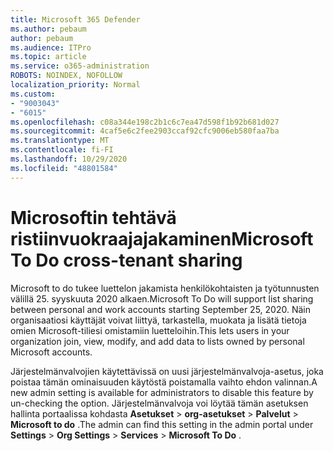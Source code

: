 ```yaml
---
title: Microsoft 365 Defender
ms.author: pebaum
author: pebaum
ms.audience: ITPro
ms.topic: article
ms.service: o365-administration
ROBOTS: NOINDEX, NOFOLLOW
localization_priority: Normal
ms.custom:
- "9003043"
- "6015"
ms.openlocfilehash: c08a344e198c2b1c6c7ea47d598f1b92b681d027
ms.sourcegitcommit: 4caf5e6c2fee2903ccaf92cfc9006eb580faa7ba
ms.translationtype: MT
ms.contentlocale: fi-FI
ms.lasthandoff: 10/29/2020
ms.locfileid: "48801584"
---
```

# <a name="microsoft-to-do-cross-tenant-sharing"></a><span data-ttu-id="bd9d0-102">Microsoftin tehtävä ristiinvuokraajajakaminen</span><span class="sxs-lookup"><span data-stu-id="bd9d0-102">Microsoft To Do cross-tenant sharing</span></span>

<span data-ttu-id="bd9d0-103">Microsoft to do tukee luettelon jakamista henkilökohtaisten ja työtunnusten välillä 25. syyskuuta 2020 alkaen.</span><span class="sxs-lookup"><span data-stu-id="bd9d0-103">Microsoft To Do will support list sharing between personal and work accounts starting September 25, 2020.</span></span> <span data-ttu-id="bd9d0-104">Näin organisaatiosi käyttäjät voivat liittyä, tarkastella, muokata ja lisätä tietoja omien Microsoft-tiliesi omistamiin luetteloihin.</span><span class="sxs-lookup"><span data-stu-id="bd9d0-104">This lets users in your organization join, view, modify, and add data to lists owned by personal Microsoft accounts.</span></span>

<span data-ttu-id="bd9d0-105">Järjestelmänvalvojien käytettävissä on uusi järjestelmänvalvoja-asetus, joka poistaa tämän ominaisuuden käytöstä poistamalla vaihto ehdon valinnan.</span><span class="sxs-lookup"><span data-stu-id="bd9d0-105">A new admin setting is available for administrators to disable this feature by un-checking the option.</span></span>
<span data-ttu-id="bd9d0-106">Järjestelmänvalvoja voi löytää tämän asetuksen hallinta portaalissa kohdasta **Asetukset**  >  **org-asetukset**  >  **Palvelut**  >  **Microsoft to do** .</span><span class="sxs-lookup"><span data-stu-id="bd9d0-106">The admin can find this setting in the admin portal under **Settings** > **Org Settings** > **Services** > **Microsoft To Do** .</span></span>
